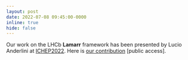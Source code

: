 ```yaml
---
layout: post
date: 2022-07-08 09:45:00-0000
inline: true
hide: false
---
```


Our work on the LHCb **Lamarr** framework has been presented by Lucio Anderlini at [ICHEP2022](https://www.ichep2022.it/). Here is [our contribution](https://agenda.infn.it/event/28874/contributions/169207/) [public access].
